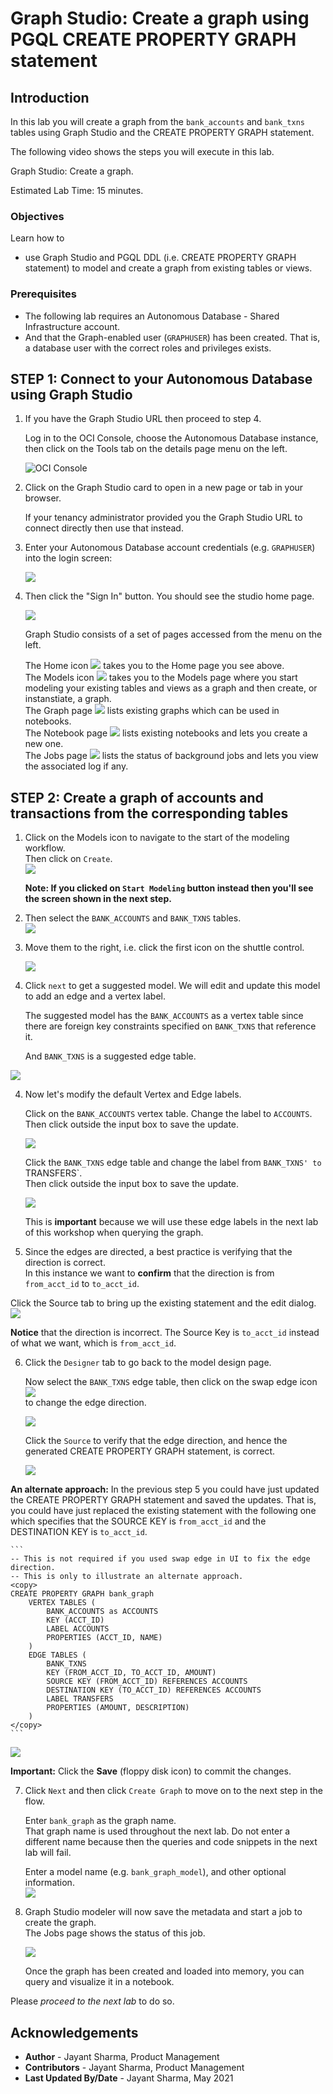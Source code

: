 # Graph Studio: Create a graph using PGQL CREATE PROPERTY GRAPH statement

## Introduction

In this lab you will create a graph from the `bank_accounts` and `bank_txns` tables using Graph Studio and the CREATE PROPERTY GRAPH statement.

The following video shows the steps you will execute in this lab.

[](youtube:5g9i9HA_cn0) Graph Studio: Create a graph.

Estimated Lab Time: 15 minutes. 

### Objectives

Learn how to
- use Graph Studio and PGQL DDL (i.e. CREATE PROPERTY GRAPH statement) to model and create a graph from existing tables or views.

### Prerequisites

- The following lab requires an Autonomous Database - Shared Infrastructure account. 
- And that the Graph-enabled user (`GRAPHUSER`) has been created. That is, a database user with the correct roles and privileges exists.

## **STEP 1**: Connect to your Autonomous Database using Graph Studio

1. If you have the Graph Studio URL then proceed to step 4. 

    Log in to the OCI Console, choose the Autonomous Database instance, then click on the Tools tab on the details page menu on the left. 

   ![OCI Console](./images/adw-details-tools-graph-studio.png)


2. Click on the Graph Studio card to open in a new page or tab in your browser.   
   
   If your tenancy administrator provided you the Graph Studio URL to connect directly then use that instead.


3. Enter your Autonomous Database account credentials (e.g. `GRAPHUSER`) into the login screen:
 
    ![](./images/adw-graph-studio-login.png " ")

4. Then click the "Sign In" button. You should see the studio home page.   

    ![](./images/gs-graphuser-home-page.png " ") 

    Graph Studio consists of a set of pages accessed from the menu on the left. 

    The Home icon ![](images/home.svg " ") takes you to the Home page you see above.  
    The Models icon ![](images/code-fork.svg " ") takes you to the Models page where you start modeling your existing tables and views as a graph and then create, or instanstiate, a graph.  
    The Graph page ![](images/radar-chart.svg " ") lists existing graphs which can be used in notebooks.  
    The Notebook page ![](images/notebook.svg " ") lists existing notebooks and lets you create a new one.  
    The Jobs page ![](images/server.svg " ") lists the status of background jobs and lets you view the associated log if any.  


## **STEP 2**: Create a graph of accounts and transactions from the corresponding tables

1. Click on the Models icon to navigate to the start of the modeling workflow.  
   Then click on `Create`.  
   ![](images/models-create.png " ")  

   **Note: If you clicked on `Start Modeling` button instead then you'll see the screen shown in the next step.**

2. Then select the `BANK_ACCOUNTS` and `BANK_TXNS` tables.   
![](./images/16-modeler-view-tables.png " ")

2. Move them to the right, i.e. click the first icon on the shuttle control.   

   ![](./images/17-modeler-selected-tables.png " ")

3.  Click `next` to get a suggested model. We will edit and update this model to add an edge and a vertex label.  

    The suggested model has the `BANK_ACCOUNTS` as a vertex table since there are foreign key constraints specified on `BANK_TXNS` that reference it.   

    And `BANK_TXNS` is a suggested edge table.

  ![](./images/create-graph-suggested-model.png " ")    
  

4.  Now let's modify the default Vertex and Edge labels.  

    Click on the `BANK_ACCOUNTS` vertex table. Change the label to `ACCOUNTS`. Then click outside the input box to save the update.  

    ![](images/create-graph-edit-accounts-label.png " ")  

    Click the `BANK_TXNS` edge table and change the label from `BANK_TXNS' to `TRANSFERS`.  
    Then click outside the input box to save the update.  

    ![](images/create-graph-edit-txns-label.png " ")  

    This is **important** because we will use these edge labels in the next lab of this workshop when querying the graph.  

5.  Since the edges are directed, a best practice is verifying that the direction is correct.  
    In this instance we want to **confirm** that the direction is from `from_acct_id` to `to_acct_id`.  

  Click the Source tab to bring up the existing statement and the edit dialog.  
  ![](./images/bank-graph-incorrect-ddl.png " ")   

  **Notice** that the direction is incorrect. The Source Key is `to_acct_id` instead of what we want, which is `from_acct_id`. 

6. Click the `Designer` tab to go back to the model design page.  

   Now select the `BANK_TXNS` edge table, then click on the swap edge icon  
   ![](images/exchange.svg " ")  
   to change the edge direction.  

   ![](images/create-graph-swap-edge-direction.png " ")  


   Click the `Source` to verify that the edge direction, and hence the generated CREATE PROPERTY GRAPH statement, is correct.  

   ![](images/create-graph-correct-cpg-ddl.png " ")
  

  **An alternate approach:** In the previous step 5 you could have just updated the CREATE PROPERTY GRAPH statement and saved the updates. That is, you could have just replaced the existing statement with the following one which specifies that the SOURCE KEY is  `from_acct_id`  and the DESTINATION KEY is `to_acct_id`.  

    ```
    -- This is not required if you used swap edge in UI to fix the edge direction.
    -- This is only to illustrate an alternate approach.
    <copy>
    CREATE PROPERTY GRAPH bank_graph
        VERTEX TABLES (
            BANK_ACCOUNTS as ACCOUNTS 
            KEY (ACCT_ID) 
            LABEL ACCOUNTS
            PROPERTIES (ACCT_ID, NAME)
        )
        EDGE TABLES (
            BANK_TXNS 
            KEY (FROM_ACCT_ID, TO_ACCT_ID, AMOUNT)
            SOURCE KEY (FROM_ACCT_ID) REFERENCES ACCOUNTS
            DESTINATION KEY (TO_ACCT_ID) REFERENCES ACCOUNTS
            LABEL TRANSFERS
            PROPERTIES (AMOUNT, DESCRIPTION)
        )
    </copy>
    ```

   ![](images/correct-ddl-save.png " " )  

   **Important:** Click the **Save** (floppy disk icon) to commit the changes.


7. Click `Next` and then click `Create Graph` to move on to the next step in the flow.   

   Enter `bank_graph` as the graph name.  
   That graph name is used throughout the next lab.  Do not enter a different name because then the queries and code snippets in the next lab will fail.  
   
   Enter a model name (e.g. `bank_graph_model`), and other optional information.  
   ![](./images/create-bank-graph-dialog.png " ")

8. Graph Studio modeler will now save the metadata and start a job to create the graph.  
   The Jobs page shows the status of this job. 

   ![](./images/23-jobs-create-graph.png " ")  

   Once the graph has been created and loaded into memory, you can query and visualize it in a notebook.


Please *proceed to the next lab* to do so.

## Acknowledgements
* **Author** - Jayant Sharma, Product Management
* **Contributors** -  Jayant Sharma, Product Management
* **Last Updated By/Date** - Jayant Sharma, May 2021
  
